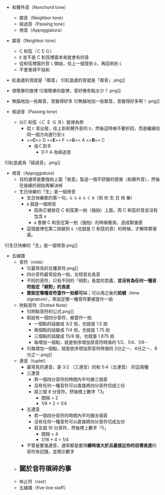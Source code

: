 - 和聲外音（Nonchord tone）
	- 鄰音（Neighbor tone）
	- 經過音（Passing tone）
	- 倚音（Appoggiatura）

- 鄰音（Neighbor tone）
	- C 和弦（ＣＥＧ）
	- `D` 並不是 C 和弦裡面本來就會有的音
	- 從和弦裡面的音 `C` 開始，往上一個音到 `D`，再回來到 `C`
	- 不會覺得不協和


- 紅底處的音就是「鄰音」
![[紅底處的音就是「鄰音」.png]]

- 很簡單的旋律
![[很簡單的旋律，音好像有點太少？.png]]

- 無腦地加一些鄰音，音變得好多
![[無腦地加一些鄰音，音變得好多啊！.png]]

- 經過音（Passing tone）
	- 以C 和弦（Ｃ Ｅ Ｇ Ｂ）旋律為例
		- 從 `C` 音出發，往上到和聲外音的 `D`，然後這時候不要折回，而是繼續往同一個方向進行到 `E`
		- ==**C**== D ==**E**== F ==**G**== A ==**B**== C
			- 由Ｃ到Ｂ
				- D F A 為經過音

![[紅底處為「經過音」.png]]

-  倚音（Appoggiatura）
	- 目的通常是要強拍上面「故意」製造一個不舒服的感覺（和聲外音），然後在後續的弱拍再解決掉
	- 生日快樂的「生」是一個倚音
		- 生日快樂歌的第一句，`G G A G C B`（祝 你 生 日 快 樂）
		- `A` 就是一個倚音
			- 因為它被放在 C 和弦第一拍（強拍）上面，而 C 和弦的音並沒有包含 `A`
			- `A` 會跟 C 和弦在第一拍（強拍）的時候衝突，造成緊張感
		- 這個旋律在第二拍接到 `G`（也就是 C 和弦的音）的時候，才解除緊張感。


![[生日快樂的「生」是一個倚音.png]]


- 五線譜
	- 音符（note）
		- ![[最常見的五種音符.png]]
		- 四分音符最常設為一拍，左短音右長音
		- 不同的音符，只有不同的「相對」長度的意義，**並沒有為任何一種音符設定「絕對」的長度**
		- **要設定哪種音符當作一拍都可以**；可以用之後的**拍號**（time signature），來設定哪一種音符要被當作一拍
	- 附點音符（Dotted Note）
		- ![[附點音符的公式.png]]
		- 假設有一個四分音符，被當作一拍
			- 一個點的話變成 3/2 倍，也就是 1.5 拍
			- 兩個點的話變成 7/4 倍，也就是 1.75 拍
			- 三個點的話變成 15/8 倍，也就是 1.875 拍
			- 每增加一個點，就是依序增加原音符時值的 1/2、1/4、1/8⋯
		- ![[每增加一個點，就是依序增加原音符時值的 2分之ㄧ、4分之ㄧ、8分之ㄧ.png]]
	- 連音（tuplet）
		- 最常見的連音，是 3:2 （三連音）的和 5:4（五連音） 的這兩種
		- 三連音
			- 若一個四分音符的時間內平均彈三個音
			- 沒有任何一種音符可以直接將四分音符切成三份
			- 寫三個 8 分音符，然後標上數字「3」
				- 間隔 = 2
				- 1/8 * 2 = 1/4
		- 五連音
			- 若一個四分音符的時間內平均彈五個音
			- 沒有任何一種音符可以直接將四分音符切成五份
			- 寫五個 16 分音符，然後標上數字「5」
				- 間隔 = 4
				- 1/16 * 4 = 1/4
		- 不管是要幾連音，通常都是要用**總時值大於且最接近你的目標長度**的音符來記譜，並標示數字
	- 關於音符瑣碎的事
		- 
	- 休止符（rest）
	- 五線譜（five-line staff）

